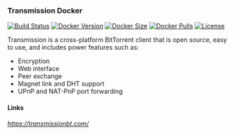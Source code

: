 [circleci_logo]: https://circleci.com/gh/stlouisn/transmission_docker.svg?style=svg
[circleci_url]: https://app.circleci.com/pipelines/github/stlouisn/transmission_docker

[docker_version_logo]: http://img.shields.io/docker/v/stlouisn/transmission/latest?arch=arm64
[docker_version_url]: https://hub.docker.com/r/stlouisn/transmission

[docker_size_logo]: http://img.shields.io/docker/image-size/stlouisn/transmission/latest
[docker_size_url]: https://hub.docker.com/r/stlouisn/transmission

[docker_pulls_logo]: https://img.shields.io/docker/pulls/stlouisn/transmission
[docker_pulls_url]: https://hub.docker.com/r/stlouisn/transmission

[license_logo]: https://img.shields.io/github/license/stlouisn/transmission_docker
[license_url]: https://github.com/stlouisn/transmission_docker/blob/main/LICENSE

### Transmission Docker

[![Build Status][circleci_logo]][circleci_url]
[![Docker Version][docker_version_logo]][docker_version_url]
[![Docker Size][docker_size_logo]][docker_size_url]
[![Docker Pulls][docker_pulls_logo]][docker_pulls_url]
[![License][license_logo]][license_url]

Transmission is a cross-platform BitTorrent client that is open source, easy to use, and includes power features such as:

- Encryption
- Web interface
- Peer exchange
- Magnet link and DHT support
- UPnP and NAT-PnP port forwarding

#### Links

*https://transmissionbt.com/*
